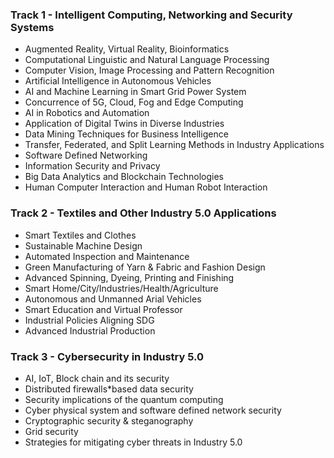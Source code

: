 
### Track 1 - Intelligent Computing, Networking and Security Systems
* Augmented Reality, Virtual Reality, Bioinformatics
* Computational Linguistic and Natural Language Processing
* Computer Vision, Image Processing and Pattern Recognition
* Artificial Intelligence in Autonomous Vehicles
* AI and Machine Learning in Smart Grid Power System
* Concurrence of 5G, Cloud, Fog and Edge Computing
* AI in Robotics and Automation
* Application of Digital Twins in Diverse Industries
* Data Mining Techniques for Business Intelligence
* Transfer, Federated, and Split Learning Methods in Industry Applications
* Software Defined Networking
* Information Security and Privacy
* Big Data Analytics and Blockchain Technologies
* Human Computer Interaction and Human Robot Interaction


### Track 2 - Textiles and Other Industry 5.0 Applications
* Smart Textiles and Clothes
* Sustainable Machine Design
* Automated Inspection and Maintenance
* Green Manufacturing of Yarn & Fabric and Fashion Design
* Advanced Spinning, Dyeing, Printing and Finishing
* Smart Home/City/Industries/Health/Agriculture
* Autonomous and Unmanned Arial Vehicles
* Smart Education and Virtual Professor
* Industrial Policies Aligning SDG
* Advanced Industrial Production

### Track 3 - Cybersecurity in Industry 5.0
*   AI, IoT, Block chain and its security
*   Distributed firewalls*based data security
*	Security implications of the quantum computing
*	Cyber physical system and software defined network security
*	Cryptographic security & steganography
*	Grid security
*	Strategies for mitigating cyber threats in Industry 5.0